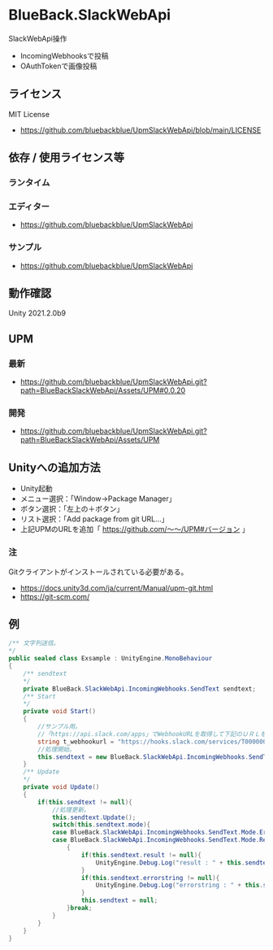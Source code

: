 # BlueBack.SlackWebApi
SlackWebApi操作
* IncomingWebhooksで投稿
* OAuthTokenで画像投稿

## ライセンス
MIT License
* https://github.com/bluebackblue/UpmSlackWebApi/blob/main/LICENSE

## 依存 / 使用ライセンス等
### ランタイム
### エディター
* https://github.com/bluebackblue/UpmSlackWebApi
### サンプル
* https://github.com/bluebackblue/UpmSlackWebApi

## 動作確認
Unity 2021.2.0b9

## UPM
### 最新
* https://github.com/bluebackblue/UpmSlackWebApi.git?path=BlueBackSlackWebApi/Assets/UPM#0.0.20
### 開発
* https://github.com/bluebackblue/UpmSlackWebApi.git?path=BlueBackSlackWebApi/Assets/UPM

## Unityへの追加方法
* Unity起動
* メニュー選択：「Window->Package Manager」
* ボタン選択：「左上の＋ボタン」
* リスト選択：「Add package from git URL...」
* 上記UPMのURLを追加「 https://github.com/～～/UPM#バージョン 」
### 注
Gitクライアントがインストールされている必要がある。
* https://docs.unity3d.com/ja/current/Manual/upm-git.html
* https://git-scm.com/

## 例
```cs
/** 文字列送信。
*/
public sealed class Exsample : UnityEngine.MonoBehaviour
{
	/** sendtext
	*/
	private BlueBack.SlackWebApi.IncomingWebhooks.SendText sendtext;
	/** Start
	*/
	private void Start()
	{
		//サンプル用。
		//「https://api.slack.com/apps」でWebhookURLを取得して下記のＵＲＬを差し替える。
		string t_webhookurl = "https://hooks.slack.com/services/T00000000/B0000000000/000000000000000000000000";
		//処理開始。
		this.sendtext = new BlueBack.SlackWebApi.IncomingWebhooks.SendText(t_webhookurl	,"あいうえお");
	}
	/** Update
	*/
	private void Update()
	{
		if(this.sendtext != null){
			//処理更新。
			this.sendtext.Update();
			switch(this.sendtext.mode){
			case BlueBack.SlackWebApi.IncomingWebhooks.SendText.Mode.Error:
			case BlueBack.SlackWebApi.IncomingWebhooks.SendText.Mode.Result:
				{
					if(this.sendtext.result != null){
						UnityEngine.Debug.Log("result : " + this.sendtext.result);
					}
					if(this.sendtext.errorstring != null){
						UnityEngine.Debug.Log("errorstring : " + this.sendtext.errorstring);
					}
					this.sendtext = null;
				}break;
			}
		}
	}
}
```

